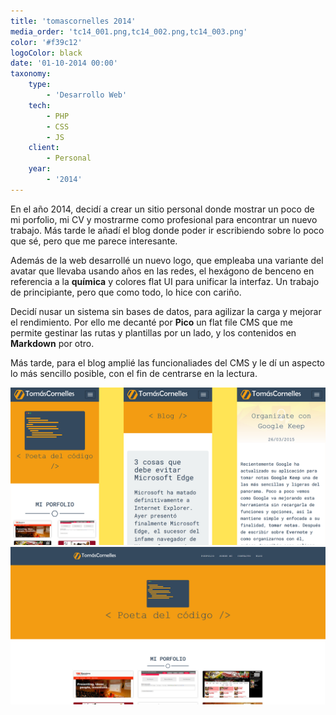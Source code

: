 ```yaml
---
title: 'tomascornelles 2014'
media_order: 'tc14_001.png,tc14_002.png,tc14_003.png'
color: '#f39c12'
logoColor: black
date: '01-10-2014 00:00'
taxonomy:
    type:
        - 'Desarrollo Web'
    tech:
        - PHP
        - CSS
        - JS
    client:
        - Personal
    year:
        - '2014'
---
```


En el año 2014, decidí a crear un sitio personal donde mostrar un poco de mi porfolio, mi CV y mostrarme como profesional para encontrar un nuevo trabajo. Más tarde le añadí el blog donde poder ir escribiendo sobre lo poco que sé, pero que me parece interesante.

Además de la web desarrollé un nuevo logo, que empleaba una variante del avatar que llevaba usando años en las redes, el hexágono de benceno en referencia a la **química** y colores flat UI para unificar la interfaz. Un trabajo de principiante, pero que como todo, lo hice con cariño.

Decidí nusar un sistema sin bases de datos, para agilizar la carga y mejorar el rendimiento. Por ello me decanté por **Pico** un flat file CMS que me permite gestinar las rutas y plantillas por un lado, y los contenidos en **Markdown** por otro.

Más tarde, para el blog amplié las funcionaliades del CMS y le dí un aspecto lo más sencillo posible, con el fin de centrarse en la lectura.

![Vistas desde móvil](tc14_002.png)
![Home desde Escritorio](tc14_003.png)